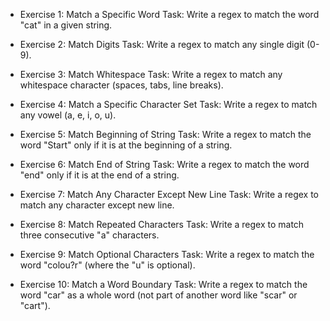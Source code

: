 * Exercise 1: Match a Specific Word
Task: Write a regex to match the word "cat" in a given string.

* Exercise 2: Match Digits
Task: Write a regex to match any single digit (0-9).

* Exercise 3: Match Whitespace
Task: Write a regex to match any whitespace character (spaces, tabs, line breaks).

* Exercise 4: Match a Specific Character Set
Task: Write a regex to match any vowel (a, e, i, o, u).

* Exercise 5: Match Beginning of String
Task: Write a regex to match the word "Start" only if it is at the beginning of a string.

* Exercise 6: Match End of String
Task: Write a regex to match the word "end" only if it is at the end of a string.

* Exercise 7: Match Any Character Except New Line
Task: Write a regex to match any character except new line.

* Exercise 8: Match Repeated Characters
Task: Write a regex to match three consecutive "a" characters.

* Exercise 9: Match Optional Characters
Task: Write a regex to match the word "colou?r" (where the "u" is optional).

* Exercise 10: Match a Word Boundary
Task: Write a regex to match the word "car" as a whole word (not part of another word like "scar" or "cart").


